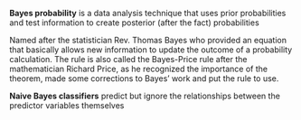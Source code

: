 **Bayes probability** is a data analysis technique that uses prior probabilities and test
information to create posterior (after the fact) probabilities

Named after the statistician Rev. Thomas Bayes who provided an equation that basically allows new information to update the outcome of a probability calculation. The rule is also called the Bayes-Price rule after the mathematician Richard Price, as he recognized the importance of the theorem, made some corrections to Bayes’ work and put the rule to use.

**Naive Bayes classifiers** predict but ignore the relationships between the predictor variables themselves
